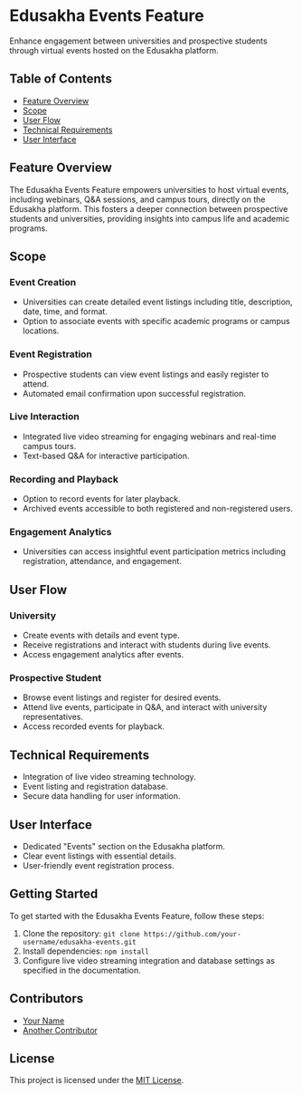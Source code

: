 # Edusakha Events Feature

Enhance engagement between universities and prospective students through virtual events hosted on the Edusakha platform.

## Table of Contents

- [Feature Overview](#feature-overview)
- [Scope](#scope)
- [User Flow](#user-flow)
- [Technical Requirements](#technical-requirements)
- [User Interface](#user-interface)

## Feature Overview

The Edusakha Events Feature empowers universities to host virtual events, including webinars, Q&A sessions, and campus tours, directly on the Edusakha platform. This fosters a deeper connection between prospective students and universities, providing insights into campus life and academic programs.

## Scope

### Event Creation

- Universities can create detailed event listings including title, description, date, time, and format.
- Option to associate events with specific academic programs or campus locations.

### Event Registration

- Prospective students can view event listings and easily register to attend.
- Automated email confirmation upon successful registration.

### Live Interaction

- Integrated live video streaming for engaging webinars and real-time campus tours.
- Text-based Q&A for interactive participation.

### Recording and Playback

- Option to record events for later playback.
- Archived events accessible to both registered and non-registered users.

### Engagement Analytics

- Universities can access insightful event participation metrics including registration, attendance, and engagement.

## User Flow

### University

- Create events with details and event type.
- Receive registrations and interact with students during live events.
- Access engagement analytics after events.

### Prospective Student

- Browse event listings and register for desired events.
- Attend live events, participate in Q&A, and interact with university representatives.
- Access recorded events for playback.

## Technical Requirements

- Integration of live video streaming technology.
- Event listing and registration database.
- Secure data handling for user information.

## User Interface

- Dedicated "Events" section on the Edusakha platform.
- Clear event listings with essential details.
- User-friendly event registration process.

## Getting Started

To get started with the Edusakha Events Feature, follow these steps:

1. Clone the repository: `git clone https://github.com/your-username/edusakha-events.git`
2. Install dependencies: `npm install`
3. Configure live video streaming integration and database settings as specified in the documentation.

## Contributors

- [Your Name](https://github.com/your-username)
- [Another Contributor](https://github.com/another-username)

## License

This project is licensed under the [MIT License](LICENSE).


